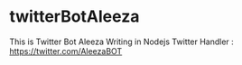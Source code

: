 # twitterBotAleeza
This is Twitter Bot Aleeza Writing in Nodejs 
Twitter Handler : https://twitter.com/AleezaBOT
